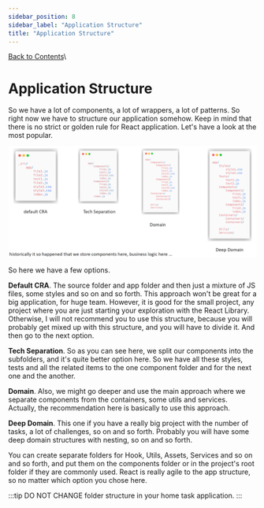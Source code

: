 ```yaml
---
sidebar_position: 8
sidebar_label: "Application Structure"
title: "Application Structure"
---
```


[Back to Contents](../../README.md#module-1)\

# Application Structure

So we have a lot of components, a lot of wrappers, a lot of patterns.
So right now we have to structure our application somehow.
Keep in mind that there is no strict or golden rule for React application.
Let's have a look at the most popular.

![Application Structure image 1](images/app-structure-img1.png)

So here we have a few options.

**Default CRA**.
The source folder and app folder and then just a mixture of JS files, some styles and so on and so forth.
This approach won't be great for a big application, for huge team.
However, it is good for the small project, any project where you are just starting your exploration with the React Library.
Otherwise, I will not recommend you to use this structure, because you will probably get mixed up with this structure, and you will have to divide it.
And then go to the next option.

**Tech Separation**.
So as you can see here, we split our components into the subfolders, and it's quite better option here.
So we have all these styles, tests and all the related items to the one component folder and for the next one and the another.

**Domain**.
Also, we might go deeper and use the main approach where we separate components from the containers, some utils and services.
Actually, the recommendation here is basically to use this approach.

**Deep Domain**.
This one if you have a really big project with the number of tasks, a lot of challenges, so on and so forth.
Probably you will have some deep domain structures with nesting, so on and so forth.

You can create separate folders for Hook, Utils, Assets, Services and so on and so forth, and put them on the components folder
or in the project's root folder if they are commonly used.
React is really agile to the app structure, so no matter which option you chose here.

:::tip
DO NOT CHANGE folder structure in your home task application.
:::
